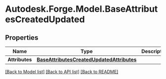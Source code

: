 # Autodesk.Forge.Model.BaseAttributesCreatedUpdated
## Properties

Name | Type | Description | Notes
------------ | ------------- | ------------- | -------------
**Attributes** | [**BaseAttributesCreatedUpdatedAttributes**](BaseAttributesCreatedUpdatedAttributes.md) |  | [optional] 

[[Back to Model list]](../README.md#documentation-for-models) [[Back to API list]](../README.md#documentation-for-api-endpoints) [[Back to README]](../README.md)

